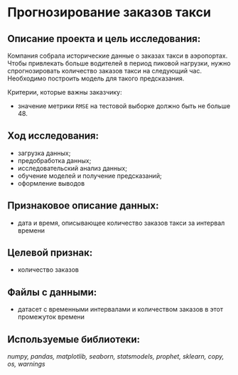 #  Прогнозирование заказов такси

## Описание проекта и цель исследования:

Компания собрала исторические данные о заказах такси в аэропортах. Чтобы привлекать больше водителей в период пиковой нагрузки, нужно спрогнозировать количество заказов такси на следующий час. Необходимо построить модель для такого предсказания.


Критерии, которые важны заказчику:
* значение метрики `RMSE` на тестовой выборке должно быть не больше 48.

## Ход исследования:

* загрузка данных;
* предобработка данных;
* исследовательский анализ данных;
* обучение моделей и получение предсказаний;
* оформление выводов

## Признаковое описание данных:

* дата и время, описывающее количество заказов такси за интервал времени

## Целевой признак:
*  количество заказов

## Файлы с данными:
* датасет с временными интервалами и количеством заказов в этот промежуток времени

## Используемые библиотеки:
*numpy, pandas, matplotlib, seaborn, statsmodels, prophet, sklearn, copy, os, warnings*
